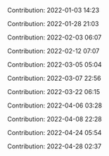 Contribution: 2022-01-03 14:23

Contribution: 2022-01-28 21:03

Contribution: 2022-02-03 06:07

Contribution: 2022-02-12 07:07

Contribution: 2022-03-05 05:04

Contribution: 2022-03-07 22:56

Contribution: 2022-03-22 06:15

Contribution: 2022-04-06 03:28

Contribution: 2022-04-08 22:28

Contribution: 2022-04-24 05:54

Contribution: 2022-04-28 02:37

